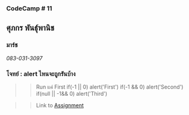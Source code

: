 ### CodeCamp # 11  

## **ศุภกร พันธุ์พานิช**  
### มาร์ช
*083-031-3097*  

### โจทย์ : alert ไหนจะถูกรันบ้าง
>> Run แค่ First
>if(-1 || 0) alert('First')
>if(-1 && 0) alert('Second')
>if(null || -1&& 0) alert('Third')

>> Link to [Assignment]()